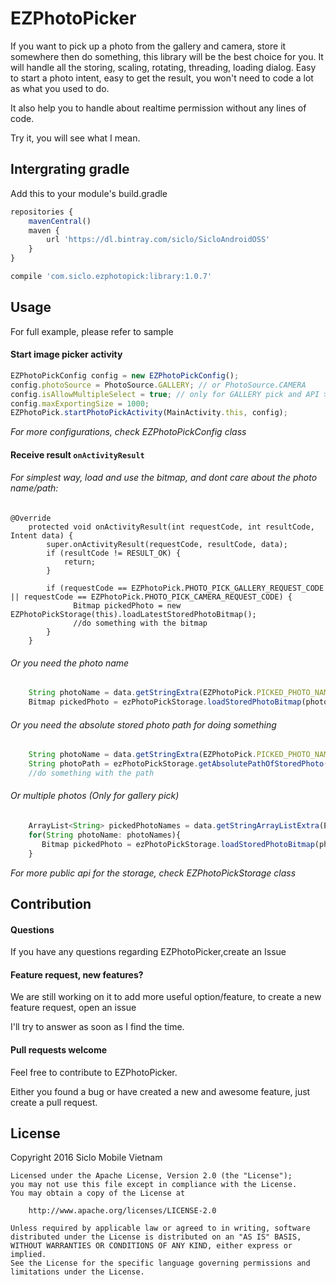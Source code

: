 # EZPhotoPicker
If you want to pick up a photo from  the gallery and camera, store it somewhere then do something, this library will be the best choice for you. It will handle all the storing, scaling, rotating, threading, loading dialog. Easy to start a photo intent, easy to get the result, you won't need to code a lot as what you used to do.
 
It also help you to handle about realtime permission without any lines of code.

Try it, you will see what I mean.

## Intergrating gradle

Add this to your module's build.gradle
```javascript
repositories {
    mavenCentral()
    maven {
        url 'https://dl.bintray.com/siclo/SicloAndroidOSS'
    }
}
```

```javascript
compile 'com.siclo.ezphotopick:library:1.0.7'
```

## Usage
For full example, please refer to sample

#### Start image picker activity

```javascript
EZPhotoPickConfig config = new EZPhotoPickConfig();
config.photoSource = PhotoSource.GALLERY; // or PhotoSource.CAMERA
config.isAllowMultipleSelect = true; // only for GALLERY pick and API >18
config.maxExportingSize = 1000;
EZPhotoPick.startPhotoPickActivity(MainActivity.this, config);
```
*For more configurations, check EZPhotoPickConfig class*

#### Receive result `onActivityResult`
###### For simplest way, load and use the bitmap, and dont care about the photo name/path:
```
@Override
    protected void onActivityResult(int requestCode, int resultCode, Intent data) {
        super.onActivityResult(requestCode, resultCode, data);
        if (resultCode != RESULT_OK) {
            return;
        }

        if (requestCode == EZPhotoPick.PHOTO_PICK_GALLERY_REQUEST_CODE || requestCode == EZPhotoPick.PHOTO_PICK_CAMERA_REQUEST_CODE) {
              Bitmap pickedPhoto = new EZPhotoPickStorage(this).loadLatestStoredPhotoBitmap();
              //do something with the bitmap
        }
    }
```
###### Or you need the photo name
```javascript
    String photoName = data.getStringExtra(EZPhotoPick.PICKED_PHOTO_NAME_KEY);
    Bitmap pickedPhoto = ezPhotoPickStorage.loadStoredPhotoBitmap(photoDir, photoName, 300);
```
###### Or you need the absolute stored photo path for doing something
```javascript
    String photoName = data.getStringExtra(EZPhotoPick.PICKED_PHOTO_NAME_KEY);
    String photoPath = ezPhotoPickStorage.getAbsolutePathOfStoredPhoto(photoDir, photoName);
    //do something with the path
```
###### Or multiple photos (Only for gallery pick)
```javascript
    ArrayList<String> pickedPhotoNames = data.getStringArrayListExtra(EZPhotoPick.PICKED_PHOTO_NAMES_KEY);
    for(String photoName: photoNames){
       Bitmap pickedPhoto = ezPhotoPickStorage.loadStoredPhotoBitmap(photoDir, photoName, 300);
    }
```
*For more public api for the storage, check EZPhotoPickStorage class*

## Contribution

#### Questions
If you have any questions regarding EZPhotoPicker,create an Issue

#### Feature request, new features?
We are still working on it to add more useful option/feature,
to create a new feature request, open an issue

I'll try to answer as soon as I find the time.

#### Pull requests welcome

Feel free to contribute to EZPhotoPicker.

Either you found a bug or have created a new and awesome feature, just create a pull request.


## License
Copyright 2016 Siclo Mobile Vietnam
```
Licensed under the Apache License, Version 2.0 (the "License");
you may not use this file except in compliance with the License.
You may obtain a copy of the License at

    http://www.apache.org/licenses/LICENSE-2.0

Unless required by applicable law or agreed to in writing, software
distributed under the License is distributed on an "AS IS" BASIS,
WITHOUT WARRANTIES OR CONDITIONS OF ANY KIND, either express or implied.
See the License for the specific language governing permissions and
limitations under the License.
```
